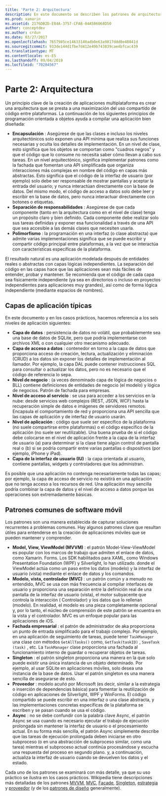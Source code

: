 ```yaml
---
title: 'Parte 2: Arquitectura'
description: En este documento se describen los patrones de arquitectura útiles para la creación de aplicaciones multiplataforma. Se describen las capas de aplicación típicas (capa de datos, capa de acceso a datos, etc.) y patrones comunes de software móvil (MVVM, MVC, etc.).
ms.prod: xamarin
ms.assetid: 2176DB2D-E84A-3757-CFAB-04A586068D50
author: conceptdev
ms.author: crdun
ms.date: 03/27/2017
ms.openlocfilehash: 7657985ce14633140adb0e63a9817ddd0e48841d
ms.sourcegitcommit: 933de144d1fbe7d412e49b743839cae4bfcac439
ms.translationtype: MT
ms.contentlocale: es-ES
ms.lasthandoff: 09/04/2019
ms.locfileid: "70284567"
---
```

# <a name="part-2---architecture"></a>Parte 2: Arquitectura

Un principio clave de la creación de aplicaciones multiplataforma es crear una arquitectura que se presta a una maximización del uso compartido de código entre plataformas. La continuación de los siguientes principios de programación orientada a objetos ayuda a compilar una aplicación bien diseñada:

- **Encapsulación** : Asegúrese de que las clases e incluso los niveles arquitectónicos solo exponen una API mínima que realiza sus funciones necesarias y oculta los detalles de implementación. En un nivel de clase, esto significa que los objetos se comportan como "cuadros negros" y que el código que lo consume no necesita saber cómo llevan a cabo sus tareas. En un nivel arquitectónico, significa implementar patrones como la fachada que fomentan una API simplificada que organiza interacciones más complejas en nombre del código en capas más abstractas. Esto significa que el código de la interfaz de usuario (por ejemplo) solo debe ser responsable de mostrar pantallas y aceptar la entrada del usuario; y nunca interactúan directamente con la base de datos. Del mismo modo, el código de acceso a datos solo debe leer y escribir en la base de datos, pero nunca interactuar directamente con botones o etiquetas.
- **Separación de responsabilidades** : Asegúrese de que cada componente (tanto en la arquitectura como en el nivel de clase) tenga un propósito claro y bien definido. Cada componente debe realizar solo sus tareas definidas y exponer esa funcionalidad a través de una API que sea accesible a las demás clases que necesiten usarla.
- **Polimorfismo** : la programación en una interfaz (o clase abstracta) que admite varias implementaciones significa que se puede escribir y compartir código principal entre plataformas, a la vez que se interactúa con características específicas de la plataforma.


El resultado natural es una aplicación modelada después de entidades reales o abstractas con capas lógicas independientes. La separación del código en las capas hace que las aplicaciones sean más fáciles de entender, probar y mantener. Se recomienda que el código de cada capa sea físicamente independiente (ya sea en directorios o incluso en proyectos independientes para aplicaciones muy grandes), así como de forma lógica independiente (mediante espacios de nombres).

 <a name="Typical_Application_Layers" />


## <a name="typical-application-layers"></a>Capas de aplicación típicas

En este documento y en los casos prácticos, hacemos referencia a los seis niveles de aplicación siguientes:

- **Capa de datos** : persistencia de datos no volátil, que probablemente sea una base de datos de SQLite, pero que podría implementarse con archivos XML o con cualquier otro mecanismo adecuado.
- **Capa de acceso a datos** : contenedor en torno a la capa de datos que proporciona acceso de creación, lectura, actualización y eliminación (CRUD) a los datos sin exponer los detalles de implementación al llamador. Por ejemplo, la capa DAL puede contener instrucciones SQL para consultar o actualizar los datos, pero no es necesario que el código de referencia lo sepa.
- **Nivel de negocio** : (a veces denominado capa de lógica de negocios o BLL) contiene definiciones de entidades de negocio (el modelo) y lógica de negocios. Patrón de fachada para empresas.
- **Nivel de acceso al servicio** : se usa para acceder a los servicios en la nube: desde servicios web complejos (REST, JSON, WCF) hasta la recuperación simple de datos e imágenes de servidores remotos. Encapsula el comportamiento de red y proporciona una API sencilla que las capas de aplicación y de interfaz de usuario usarán.
- **Nivel de aplicación** : código que suele ser específico de la plataforma (no suele compartirse entre plataformas) o el código específico de la aplicación (no suele ser reutilizable). Una buena prueba de si el código debe colocarse en el nivel de aplicación frente a la capa de la interfaz de usuario (a) para determinar si la clase tiene algún control de pantalla real o (b) si se podría compartir entre varias pantallas o dispositivos (por ejemplo, iPhone y iPad).
- **Capa de la interfaz de usuario (IU)** : la capa orientada al usuario, contiene pantallas, widgets y controladores que los administran.


Es posible que una aplicación no contenga necesariamente todas las capas; por ejemplo, la capa de acceso de servicio no existirá en una aplicación que no tenga acceso a los recursos de red. Una aplicación muy sencilla podría combinar la capa de datos y el nivel de acceso a datos porque las operaciones son extremadamente básicas.

 <a name="Common_Mobile_Software_Patterns" />


## <a name="common-mobile-software-patterns"></a>Patrones comunes de software móvil

Los patrones son una manera establecida de capturar soluciones recurrentes a problemas comunes. Hay algunos patrones clave que resultan útiles para entenderse en la creación de aplicaciones móviles que se pueden mantener y comprender.

- **Model, View, ViewModel (MVVM)** : el patrón Model-View-ViewModel es popular con los marcos de trabajo que admiten el enlace de datos, como Xamarin. Forms. Los SDK habilitados para XAML, como Windows Presentation Foundation (WPF) y Silverlight, lo han utilizado. donde el ViewModel actúa como un paso entre los datos (modelo) y la interfaz de usuario (vista) mediante el enlace de datos y los comandos.
- **Modelo, vista, controlador (MVC)** : un patrón común y a menudo no entendido, MVC se usa con más frecuencia al compilar interfaces de usuario y proporciona una separación entre la definición real de una pantalla de la interfaz de usuario (vista), el motor subyacente que controla la interacción ( Controlador) y los datos que lo rellenan (modelo). En realidad, el modelo es una pieza completamente opcional y, por lo tanto, el núcleo de comprensión de este patrón se encuentra en la vista y el controlador. MVC es un enfoque popular para las aplicaciones de iOS.
- **Fachada empresarial** : el patrón de administrador de aka proporciona un punto de entrada simplificado para el trabajo complejo. Por ejemplo, en una aplicación de seguimiento de tareas, puede tener `TaskManager` una clase con métodos `GetAllTasks()` como, `GetTask(taskID)` , `SaveTask (task)` , etc. La `TaskManager` clase proporciona una fachada al funcionamiento interno de guardar o recuperar objetos de tareas.
- **Singleton** : el patrón singleton proporciona una manera en la que solo puede existir una única instancia de un objeto determinado. Por ejemplo, al usar SQLite en aplicaciones móviles, solo desea una instancia de la base de datos. Usar el patrón singleton es una manera sencilla de asegurarse de esto.
- **Proveedor** : modelo acuñó por Microsoft (es decir, similar a la estrategia o inserción de dependencias básica) para fomentar la reutilización de código en aplicaciones de Silverlight, WPF y WinForms. El código compartido se puede escribir en una interfaz o una clase abstracta, y las implementaciones concretas específicas de la plataforma se escriben y se pasan cuando se usa el código.
- **Async** : no se debe confundir con la palabra clave Async, el patrón Async se usa cuando es necesario ejecutar el trabajo de ejecución prolongada sin mantener la interfaz de usuario o el procesamiento actual. En su forma más sencilla, el patrón Async simplemente describe que las tareas de ejecución prolongada deben iniciarse en otro subproceso (o en una abstracción de subproceso similar, como una tarea) mientras el subproceso actual continúa procesándose y escucha una respuesta del proceso en segundo plano. y, a continuación, actualiza la interfaz de usuario cuando se devuelven los datos y el estado.


Cada uno de los patrones se examinará con más detalle, ya que su uso práctico se ilustra en los casos prácticos. Wikipedia tiene descripciones más detalladas de los patrones [MVVM](https://en.wikipedia.org/wiki/Model–view–viewmodel), [MVC](https://en.wikipedia.org/wiki/Model–view–controller), [Facade](https://en.wikipedia.org/wiki/Facade_pattern), [Singleton](https://en.wikipedia.org/wiki/Singleton_pattern), [estrategia](https://en.wikipedia.org/wiki/Strategy_pattern) y [proveedor](https://en.wikipedia.org/wiki/Provider_model) (y de los [patrones de diseño](https://en.wikipedia.org/wiki/Design_Patterns) generalmente).
